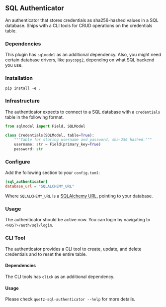 ## SQL Authenticator

An authenticator that stores credentials as sha256-hashed values in a SQL database. Ships with a CLI tools for CRUD operations on the credentials table.

### Dependencies

This plugin has `sqlmodel` as an additional dependency.
Also, you might need certain database drivers, like `psycopg2`, depending on what SQL backend you use.

### Installation

```
pip install -e .
```

### Infrastructure

The authenticator expects to connect to a SQL database with a `credentials` table in the following format.

```py
from sqlmodel import Field, SQLModel

class Credentials(SQLModel, table=True):
    """Table for storing username and password, sha-256 hashed."""
    username: str = Field(primary_key=True)
    password: str
```

### Configure

Add the following section to your `config.toml`:

```toml
[sql_authenticator]
database_url = "SQLALCHEMY_URL"
```

Where `SQLALCHEMY_URL` is a [SQLAlchemy URL](https://docs.sqlalchemy.org/en/14/core/engines.html), pointing to your database.

### Usage

The authenticator should be active now. You can login by navigating to `<HOST>/auth/sql/login`.

### CLI Tool

The authenticator provides a CLI tool to create, update, and delete credentials and to reset the entire table.

#### Dependencies

The CLI tools has `click` as an additional dependency.

#### Usage

Please check `quetz-sql-authenticator --help` for more details.
